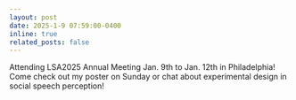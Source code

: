 ```yaml
---
layout: post
date: 2025-1-9 07:59:00-0400
inline: true
related_posts: false
---
```


Attending LSA2025 Annual Meeting Jan. 9th to Jan. 12th in Philadelphia! Come check out my poster on Sunday or chat about experimental design in social speech perception!
